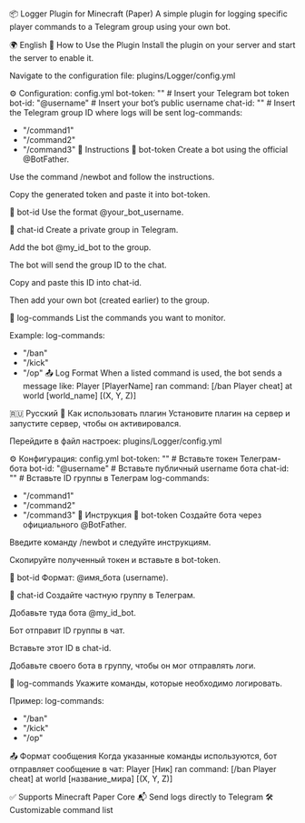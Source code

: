 📦 Logger Plugin for Minecraft (Paper)
A simple plugin for logging specific player commands to a Telegram group using your own bot.

🌍 English
🔧 How to Use the Plugin
Install the plugin on your server and start the server to enable it.

Navigate to the configuration file:
plugins/Logger/config.yml

⚙️ Configuration: config.yml
bot-token: ""     # Insert your Telegram bot token
bot-id: "@username"  # Insert your bot’s public username
chat-id: ""       # Insert the Telegram group ID where logs will be sent
log-commands:
  - "/command1"
  - "/command2"
  - "/command3"
🧾 Instructions
🔹 bot-token
Create a bot using the official @BotFather.

Use the command /newbot and follow the instructions.

Copy the generated token and paste it into bot-token.

🔹 bot-id
Use the format @your_bot_username.

🔹 chat-id
Create a private group in Telegram.

Add the bot @my_id_bot to the group.

The bot will send the group ID to the chat.

Copy and paste this ID into chat-id.

Then add your own bot (created earlier) to the group.

🔹 log-commands
List the commands you want to monitor.

Example:
log-commands:
  - "/ban"
  - "/kick"
  - "/op"
📤 Log Format
When a listed command is used, the bot sends a message like:
Player [PlayerName] ran command: [/ban Player cheat] at world [world_name] [(X, Y, Z)]

🇷🇺 Русский
🔧 Как использовать плагин
Установите плагин на сервер и запустите сервер, чтобы он активировался.

Перейдите в файл настроек:
plugins/Logger/config.yml

⚙️ Конфигурация: config.yml
bot-token: ""     # Вставьте токен Телеграм-бота
bot-id: "@username"  # Вставьте публичный username бота
chat-id: ""       # Вставьте ID группы в Телеграм
log-commands:
  - "/command1"
  - "/command2"
  - "/command3"
🧾 Инструкция
🔹 bot-token
Создайте бота через официального @BotFather.

Введите команду /newbot и следуйте инструкциям.

Скопируйте полученный токен и вставьте в bot-token.

🔹 bot-id
Формат: @имя_бота (username).

🔹 chat-id
Создайте частную группу в Телеграм.

Добавьте туда бота @my_id_bot.

Бот отправит ID группы в чат.

Вставьте этот ID в chat-id.

Добавьте своего бота в группу, чтобы он мог отправлять логи.

🔹 log-commands
Укажите команды, которые необходимо логировать.

Пример:
log-commands:
  - "/ban"
  - "/kick"
  - "/op"

📤 Формат сообщения
Когда указанные команды используются, бот отправляет сообщение в чат:
Player [Ник] ran command: [/ban Player cheat] at world [название_мира] [(X, Y, Z)]


✅ Supports Minecraft Paper Core
📬 Send logs directly to Telegram
🛠️ Customizable command list
